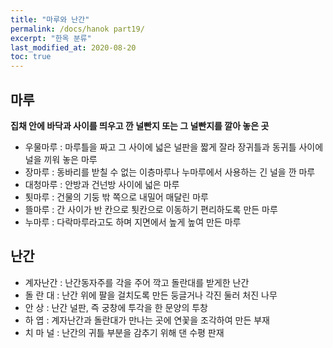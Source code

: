 ```yaml
---
title: "마루와 난간"
permalink: /docs/hanok part19/
excerpt: "한옥 분류"
last_modified_at: 2020-08-20
toc: true
---
```


## 마루
**집채 안에 바닥과 사이를 띄우고 깐 널빤지 또는 그 널빤지를 깔아 놓은 곳**
- 우물마루 : 마루틀을 짜고 그 사이에 넓은 널판을 짧게 잘라 장귀틀과 동귀틀 사이에 널을 끼워 놓은 마루
- 장마루 : 동바리를 받칠 수 없는 이층마루나 누마루에서 사용하는 긴 널을 깐 마루
- 대청마루 : 안방과 건넌방 사이에 넓은 마루
- 툇마루 : 건물의 기둥 밖 쪽으로 내밀어 매달린 마루
- 뜰마루 : 간 사이가 반 칸으로 툇칸으로 이동하기 편리하도록 만든 마루
- 누마루 : 다락마루라고도 하며 지면에서 높게 높여 만든 마루
 

## 난간
- 계자난간 : 난간동자주를 각을 주어 깍고 돌란대를 받게한 난간
- 돌  란  대 : 난간 위에 팔을 걸치도록 만든 둥글거나 각진 둘러 처진 나무
- 안       상 : 난간 널판, 즉 궁창에 투각을 한 문양의 투창
- 하       엽 : 계자난간과 돌란대가 만나는 곳에 연꽃을 조각하여 만든 부재
- 치  마  널 : 난간의 귀틀 부분을 감추기 위해 댄 수평 판재

